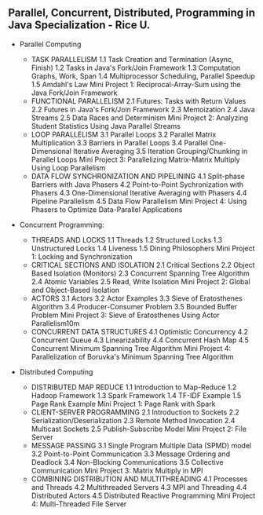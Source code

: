  ## Parallel, Concurrent, Distributed, Programming in Java Specialization - Rice U.

* Parallel Computing
	* TASK PARALLELISM
		1.1 Task Creation and Termination (Async, Finish)
		1.2 Tasks in Java's Fork/Join Framework
		1.3 Computation Graphs, Work, Span
		1.4 Multiprocessor Scheduling, Parallel Speedup
		1.5 Amdahl's Law
		Mini Project 1: Reciprocal-Array-Sum using the Java Fork/Join Framework
	* FUNCTIONAL PARALLELISM
		2.1 Futures: Tasks with Return Values
		2.2 Futures in Java's Fork/Join Framework
		2.3 Memoization
		2.4 Java Streams
		2.5 Data Races and Determinism
		Mini Project 2: Analyzing Student Statistics Using Java Parallel Streams
	* LOOP PARALLELISM
		3.1 Parallel Loops
		3.2 Parallel Matrix Multiplication
		3.3 Barriers in Parallel Loops
		3.4 Parallel One-Dimensional Iterative Averaging
		3.5 Iteration Grouping/Chunking in Parallel Loops
		Mini Project 3: Parallelizing Matrix-Matrix Multiply Using Loop Parallelism
	* DATA FLOW SYNCHRONIZATION AND PIPELINING
		4.1 Split-phase Barriers with Java Phasers
		4.2 Point-to-Point Sychronization with Phasers
		4.3 One-Dimensional Iterative Averaging with Phasers
		4.4 Pipeline Parallelism
		4.5 Data Flow Parallelism
		Mini Project 4: Using Phasers to Optimize Data-Parallel Applications

* Concurrent Programming:
	* THREADS AND LOCKS
		1.1 Threads
		1.2 Structured Locks
		1.3 Unstructured Locks
		1.4 Liveness
		1.5 Dining Philosophers
		Mini Project 1: Locking and Synchronization
	* CRITICAL SECTIONS AND ISOLATION
		2.1 Critical Sections
		2.2 Object Based Isolation (Monitors)
		2.3 Concurrent Spanning Tree Algorithm
		2.4 Atomic Variables
		2.5 Read, Write Isolation
		Mini Project 2: Global and Object-Based Isolation
	* ACTORS
		3.1 Actors
		3.2 Actor Examples
		3.3 Sieve of Eratosthenes Algorithm
		3.4 Producer-Consumer Problem
		3.5 Bounded Buffer Problem
		Mini Project 3: Sieve of Eratosthenes Using Actor Parallelism10m
	* CONCURRENT DATA STRUCTURES
		4.1 Optimistic Concurrency
		4.2 Concurrent Queue
		4.3 Linearizability
		4.4 Concurrent Hash Map
		4.5 Concurrent Minimum Spanning Tree Algorithm
		Mini Project 4: Parallelization of Boruvka's Minimum Spanning Tree Algorithm

* Distributed Computing
	* DISTRIBUTED MAP REDUCE
		1.1 Introduction to Map-Reduce
		1.2 Hadoop Framework
		1.3 Spark Framework
		1.4 TF-IDF Example
		1.5 Page Rank Example
		Mini Project 1: Page Rank with Spark
	* CLIENT-SERVER PROGRAMMING
		2.1 Introduction to Sockets
		2.2 Serialization/Deserialization
		2.3 Remote Method Invocation
		2.4 Multicast Sockets
		2.5 Publish-Subscribe Model
		Mini Project 2: File Server
	* MESSAGE PASSING
		3.1 Single Program Multiple Data (SPMD) model
		3.2 Point-to-Point Communication
		3.3 Message Ordering and Deadlock
		3.4 Non-Blocking Communications
		3.5 Collective Communication
		Mini Project 3: Matrix Multiply in MPI
	* COMBINING DISTRIBUTION AND MULTITHREADING
		4.1 Processes and Threads
		4.2 Multithreaded Servers
		4.3 MPI and Threading
		4.4 Distributed Actors
		4.5 Distributed Reactive Programming
		Mini Project 4: Multi-Threaded File Server
